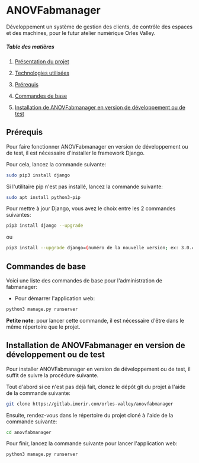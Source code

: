 # ANOVFabmanager

Développement un système de gestion des clients, de contrôle des espaces et des machines, pour le futur atelier numérique Orles Valley.

##### Table des matières

1. [Présentation du projet](#presentation_du_projet)

2. [Technologies utilisées](#technologies_utilisées)

3. [Prérequis](#prerequis)

4. [Commandes de base](#commandes_de_base)

5. [Installation de ANOVFabmanager en version de développement ou de test](#installation_de_ANOVFabmanager_en_version_de_developpement_ou_de_test)

<a name="#prerequis"></a>
## Prérequis

Pour faire fonctionner ANOVFabmanager en version de développement ou de test, il est nécessaire d'installer le framework Django.

Pour cela, lancez la commande suivante:

```bash
sudo pip3 install django
```

Si l'utilitaire pip n'est pas installé, lancez la commande suivante:

```bash
sudo apt install python3-pip
```

Pour mettre à jour Django, vous avez le choix entre les 2 commandes suivantes:

```bash
pip3 install django --upgrade
```

ou

```bash
pip3 install --upgrade django=(numéro de la nouvelle version; ex: 3.0.4)
```

<a name="#commandes_de_base"></a>
## Commandes de base

Voici une liste des commandes de base pour l'administration de fabmanager:

* Pour démarrer l'application web:

```bash
python3 manage.py runserver
```

__Petite note__: pour lancer cette commande, il est nécessaire d'être dans le même répertoire que le projet.

<a name="#installation_de_ANOVFabmanager_en_version_de_developpement_ou_de_test"></a>
## Installation de ANOVFabmanager en version de développement ou de test

Pour installer ANOVFabmanager en version de développement ou de test, il suffit de suivre la procédure suivante.

Tout d'abord si ce n'est pas déjà fait, clonez le dépôt git du projet à l'aide de la commande suivante:

```bash
git clone https://gitlab.imerir.com/orles-valley/anovfabmanager
```

Ensuite, rendez-vous dans le répertoire du projet cloné à l'aide de la commande suivante:

```bash
cd anovfabmanager
```

Pour finir, lancez la commande suivante pour lancer l'application web:

```bash
python3 manage.py runserver
```
